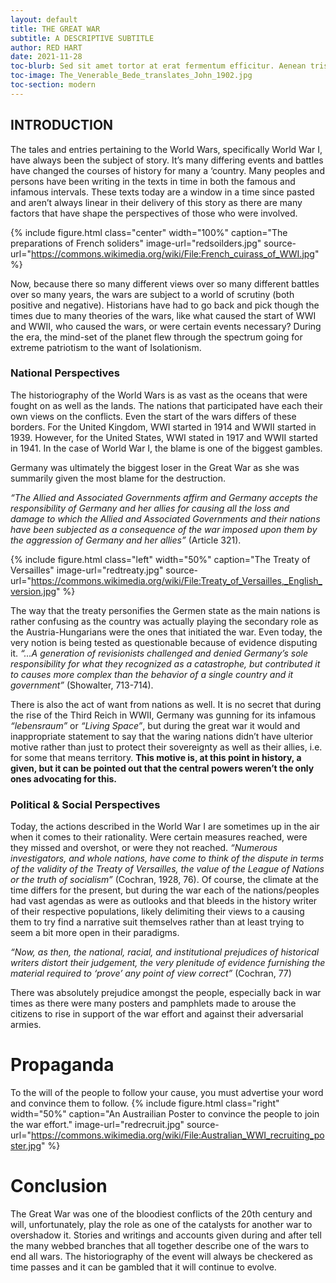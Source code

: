 ```yaml
---
layout: default
title: THE GREAT WAR
subtitle: A DESCRIPTIVE SUBTITLE
author: RED HART
date: 2021-11-28
toc-blurb: Sed sit amet tortor at erat fermentum efficitur. Aenean tristique est sed ultrices vulputate. Fusce massa felis, volutpat nec quam sit amet, accumsan lacinia justo. Donec sit amet congue mi. Ut id tellus sit amet leo venenatis porta. Maecenas lobortis nibh in maximus euismod. Aliquam erat volutpat.
toc-image: The_Venerable_Bede_translates_John_1902.jpg
toc-section: modern
---
```

## INTRODUCTION
The tales and entries pertaining to the World Wars, specifically World War I, have always been the subject of story. It’s many differing events and battles have changed the courses of history for many a ‘country. Many peoples and persons have been writing in the texts in time in both the famous and infamous intervals. These texts today are a window in a time since pasted and aren’t always linear in their delivery of this story as there are many factors that have shape the perspectives of those who were involved.

{% include figure.html
  class="center"
  width="100%"
  caption="The preparations of French soliders"
  image-url="redsoilders.jpg"
  source-url="https://commons.wikimedia.org/wiki/File:French_cuirass_of_WWI.jpg"
%}


Now, because there so many different views over so many different battles over so many years, the wars are subject to a world of scrutiny (both positive and negative). Historians have had to go back and pick though the times due to many theories of the wars, like what caused the start of WWI and WWII, who caused the wars, or were certain events necessary? During the era, the mind-set of the planet flew through the spectrum going for extreme patriotism to the want of Isolationism.
### National Perspectives
The historiography of the World Wars is as vast as the oceans that were fought on as well as the lands. The nations that participated have each their own views on the conflicts. Even the start of the wars differs of these borders. For the United Kingdom, WWI started in 1914 and WWII started in 1939. However, for the United States, WWI stated in 1917 and WWII started in 1941. In the case of World War I, the blame is one of the biggest gambles.

Germany was ultimately the biggest loser in the Great War as she was summarily given the most blame for the destruction.

_“The Allied and Associated Governments affirm and Germany accepts the responsibility of Germany and her allies for causing all the loss and damage to which the Allied and Associated Governments and their nations have been subjected as a consequence of the war imposed upon them by the aggression of Germany and her allies”_ (Article 321).

{% include figure.html
  class="left"
  width="50%"
  caption="The Treaty of Versailles"
  image-url="redtreaty.jpg"
  source-url="https://commons.wikimedia.org/wiki/File:Treaty_of_Versailles,_English_version.jpg"
%}


The way that the treaty personifies the Germen state as the main nations is rather confusing as the country was actually playing the secondary role as the Austria-Hungarians were the ones that initiated the war. Even today, the very notion is being tested as questionable because of evidence disputing it. _“…A generation of revisionists challenged and denied Germany’s sole responsibility for what they recognized as a catastrophe, but contributed it to causes more complex than the behavior of a single country and it government”_ (Showalter, 713-714).

There is also the act of want from nations as well. It is no secret that during the rise of the Third Reich in WWII, Germany was gunning for its infamous _“lebensraum”_ or _“Living Space”_, but during the great war it would and inappropriate statement to say that the waring nations didn’t have ulterior motive rather than just to protect their sovereignty as well as their allies, i.e. for some that means territory. __This motive is, at this point in history, a given, but it can be pointed out that the central powers weren’t the only ones advocating for this.__
### Political & Social Perspectives
Today, the actions described in the World War I are sometimes up in the air when it comes to their rationality. Were certain measures reached, were they missed and overshot, or were they not reached. _“Numerous investigators, and whole nations, have come to think of the dispute in terms of the validity of the Treaty of Versailles, the value of the League of Nations or the truth of socialism”_ (Cochran, 1928, 76). Of course, the climate at the time differs for the present, but during the war each of the nations/peoples had vast agendas as were as outlooks and that bleeds in the history writer of their respective populations, likely delimiting their views to a causing them to try find a narrative suit themselves rather than at least trying to seem a bit more open in their paradigms.

_“Now, as then, the national, racial, and institutional prejudices of historical writers distort their judgement, the very plenitude of evidence furnishing the material required to ‘prove’ any point of view correct”_ (Cochran, 77)

There was absolutely prejudice amongst the people, especially back in war times as there were many posters and pamphlets made to arouse the citizens to rise in support of the war effort and against their adversarial armies.
# Propaganda
To the will of the people to follow your cause, you must advertise your word and convince them to follow.
{% include figure.html
  class="right"
  width="50%"
  caption="An Austrailian Poster to convince the people to join the war effort."
  image-url="redrecruit.jpg"
  source-url="https://commons.wikimedia.org/wiki/File:Australian_WWI_recruiting_poster.jpg"
%}

# Conclusion
The Great War was one of the bloodiest conflicts of the 20th century and will, unfortunately, play the role as one of the catalysts for another war to overshadow it. Stories and writings and accounts given during and after tell the many webbed branches that all together describe one of the wars to end all wars. The historiography of the event will always be checkered as time passes and it can be gambled that it will continue to evolve.
